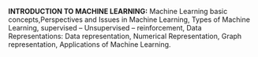 **INTRODUCTION TO MACHINE LEARNING:**
Machine Learning basic concepts,Perspectives and Issues in Machine Learning, Types of Machine Learning, supervised – Unsupervised – reinforcement, Data Representations: Data representation, Numerical
Representation, Graph representation, Applications of Machine Learning.
